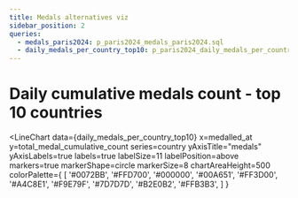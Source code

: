 ```yaml
---
title: Medals alternatives viz
sidebar_position: 2
queries:
  - medals_paris2024: p_paris2024_medals_paris2024.sql
  - daily_medals_per_country_top10: p_paris2024_daily_medals_per_country_top10.sql
---
```


# Daily cumulative medals count - top 10 countries

<LineChart
  data={daily_medals_per_country_top10}
  x=medalled_at
  y=total_medal_cumulative_count
  series=country
  yAxisTitle="medals"
  yAxisLabels=true
  labels=true
  labelSize=11
  labelPosition=above
  markers=true
  markerShape=circle
  markerSize=8
  chartAreaHeight=500 
  colorPalette={
        [
        '#0072BB',
        '#FFD700',
        '#000000',
        '#00A651',
        '#FF3D00',
        '#A4C8E1',
        '#F9E79F',
        '#7D7D7D',
        '#B2E0B2',
        '#FFB3B3',
        ]
    }
>
<ReferenceArea xMin='2024-08-30' xMax='2024-08-31' label="Athletics start" color=yellow/>
</LineChart>

